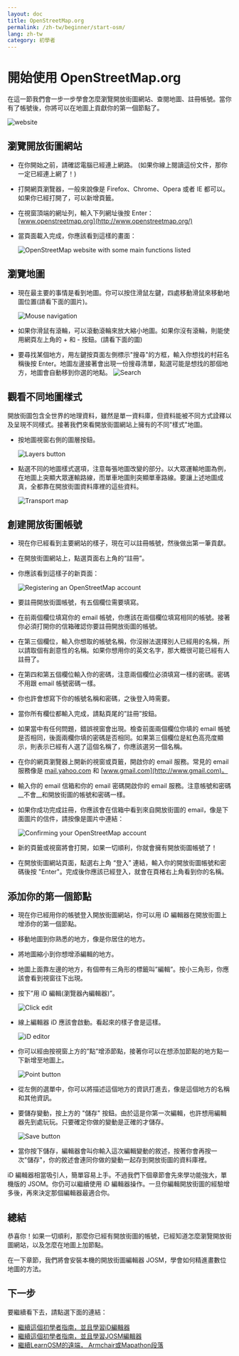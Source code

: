 ```yaml
---
layout: doc
title: OpenStreetMap.org
permalink: /zh-tw/beginner/start-osm/
lang: zh-tw
category: 初學者
---
```


開始使用 OpenStreetMap.org
====================================

在這一節我們會一步一步學會怎麼瀏覽開放街圖網站、查閱地圖、註冊帳號。當你有了帳號後，你將可以在地圖上貢獻你的第一個節點了。

![website][]

瀏覽開放街圖網站
-------------------------------

-   在你開始之前，請確認電腦已經連上網路。
    (如果你線上閱讀這份文件，那你一定已經連上網了！)
-   打開網頁瀏覽器，一般來說像是 Firefox、Chrome、Opera 或者 IE 都可以。如果你已經打開了，可以新增頁籤。
-   在視窗頂端的網址列，輸入下列網址後按 Enter：
    [www.openstreetmap.org](http://www.openstreetmap.org/)
-   當頁面載入完成，你應該看到這樣的畫面：

    ![OpenStreetMap website with some main functions listed][]

瀏覽地圖
----------------

-   現在最主要的事情是看到地圖。你可以按住滑鼠左鍵，四處移動滑鼠來移動地圖位置(請看下面的圖片)。

    ![Mouse navigation][]

-   如果你滑鼠有滾輪，可以滾動滾輪來放大縮小地圖。如果你沒有滾輪，則能使用網頁左上角的 + 和 - 按鈕。(請看下面的圖)
-   要尋找某個地方，用左鍵按頁面左側標示"搜尋"的方框，輸入你想找的村莊名稱後按 Enter。地圖左邊接著會出現一份搜尋清單，點選可能是想找的那個地方，地圖會自動移到你選的地點。
    ![Search][]
   

觀看不同地圖樣式
------------------------
開放街圖包含全世界的地理資料，雖然是單一資料庫，但資料能被不同方式詮釋以及呈現不同樣式。接著我們來看開放街圖網站上擁有的不同"樣式"地圖。

-   按地圖視窗右側的圖層按鈕。

    ![Layers button][]

-   點選不同的地圖樣式選項，注意每張地圖改變的部分。以大眾運輸地圖為例，在地圖上突顯大眾運輸路線，而單車地圖則突顯單車路線。要讓上述地圖成真，全都靠在開放街圖資料庫裡的這些資料。

    ![Transport map][]

創建開放街圖帳號
-------------------------------

-   現在你已經看到主要網站的樣子，現在可以註冊帳號，然後做出第一筆貢獻。
-   在開放街圖網站上，點選頁面右上角的“註冊”。
-   你應該看到這樣子的新頁面：

    ![Registering an OpenStreetMap account][]

-   要註冊開放街圖帳號，有五個欄位需要填寫。
-   在前兩個欄位填寫你的 email 帳號，你應該在兩個欄位填寫相同的帳號。接著你必須打開你的信箱確認你要註冊開放街圖的帳號。
-   在第三個欄位，輸入你想取的帳號名稱，你沒辦法選擇別人已經用的名稱，所以請取個有創意性的名稱。如果你想用你的英文名字，那大概很可能已經有人註冊了。
-   在第四和第五個欄位輸入你的密碼，注意兩個欄位必須填寫一樣的密碼。密碼不用跟 email 帳號密碼一樣。
-   你也許會想寫下你的帳號名稱和密碼，之後登入時需要。
-   當你所有欄位都輸入完成，請點頁尾的”註冊”按鈕。
-   如果當中有任何問題，錯誤視窗會出現。檢查前面兩個欄位你填的 email 帳號是否相同，後面兩欄你填的密碼是否相同。如果第三個欄位是紅色高亮度顯示，則表示已經有人選了這個名稱了，你應該選另一個名稱。
-   在你的網頁瀏覽器上開新的視窗或頁籤，開啟你的 email 服務。常見的 email 服務像是 [mail.yahoo.com](http://mail.yahoo.com)
    和 [www.gmail.com](http://www.gmail.com)。
-   輸入你的 email 信箱和你的 email 密碼開啟你的 email 服務。注意帳號和密碼__不會__和開放街圖的帳號和密碼一樣。
-   如果你成功完成註冊，你應該會在信箱中看到來自開放街圖的 email，像是下面圖片的信件，請按像是圖片中連結：

    ![Confirming your OpenStreetMap account][]

-   新的頁籤或視窗將會打開，如果一切順利，你就會擁有開放街圖帳號了！
-   在開放街圖網站頁面，點選右上角 “登入” 連結，輸入你的開放街圖帳號和密碼後按 "Enter"。完成後你應該已經登入，就會在頁楮右上角看到你的名稱。

添加你的第一個節點
------------------------

-   現在你已經用你的帳號登入開放街圖網站，你可以用 iD 編輯器在開放街圖上增添你的第一個節點。
-   移動地圖到你熟悉的地方，像是你居住的地方。
-   將地圖縮小到你想增添編輯的地方。
-   地圖上面靠左邊的地方，有個帶有三角形的標籤叫”編輯”。按小三角形，你應該會看到視窗往下出現。
-   按下”用 iD 編輯(瀏覽器內編輯器)”。

    ![Click edit][]

-   線上編輯器 iD 應該會啟動。看起來的樣子會是這樣。

    ![iD editor][]

-   你可以經由按視窗上方的”點”增添節點，接著你可以在想添加節點的地方點一下新增至地圖上。

    ![Point button][]    

-   從左側的選單中，你可以將描述這個地方的資訊打進去，像是這個地方的名稱和其他資訊。
-   要儲存變動，按上方的 "儲存" 按鈕。由於這是你第一次編輯，也許想用編輯器先到處玩玩。只要確定你做的變動是正確的才儲存。

    ![Save button][]    

-   當你按下儲存，編輯器會叫你輸入這次編輯變動的敘述，按著你會再按一次"儲存"，你的敘述會連同你做的變動一起存到開放街圖的資料庫裡。

iD 編輯器相當吸引人，簡單容易上手。不過我們下個章節會先來學功能強大，單機版的 JSOM。你仍可以繼續使用 iD 編輯器操作。一旦你編輯開放街圖的經驗增多後，再來決定那個編輯器最適合你。

總結
-------

恭喜你！如果一切順利，那麼你已經有開放街圖的帳號，已經知道怎麼瀏覽開放街圖網站，以及怎麼在地圖上加節點。

在一下章節，我們將會安裝本機的開放街圖編輯器 JOSM，學會如何精進畫數位地圖的方法。

下一步
--------------

要繼續看下去，請點選下面的連結：

*  [繼續這個初學者指南，並且學習iD編輯器](/en/editing/id-editor/)   
*  [繼續這個初學者指南，並且學習JOSM編輯器](/zh-tw/beginner/start-josm/)  
*  [繼續LearnOSM的遠端， Armchair或Mapathon段落](/zh-tw/coordination/remote/)  

[website]: /images/zh-tw/beginner/02_start-osm/zh-tw_beg_02_start-osm_image00_website.png
[OpenStreetMap website with some main functions listed]: /images/zh-tw/beginner/02_start-osm/zh-tw_beg_02_start-osm_image01_osm-website-main-functions.png
[Mouse navigation]: /images/zh-tw/beginner/02_start-osm/zh-tw_beg_02_start-osm_image02_mouse-navigation.png
[Search]: /images/zh-tw/beginner/02_start-osm/zh-tw_beg_02_start-osm_image03_search.png
[Layers button]: /images/zh-tw/beginner/02_start-osm/zh-tw_beg_02_start-osm_image04_layers.png
[Transport map]: /images/zh-tw/beginner/02_start-osm/zh-tw_beg_02_start-osm_image05_transport-map.png
[Registering an OpenStreetMap account]: /images/zh-tw/beginner/02_start-osm/zh-tw_beg_02_start-osm_image06_registering-account.png
[Confirming your OpenStreetMap account]: /images/zh-tw/beginner/02_start-osm/zh-tw_beg_02_start-osm_image07_confirming-account.png
[Click edit]: /images/zh-tw/beginner/02_start-osm/zh-tw_beg_02_start-osm_image08_click-edit.png
[iD editor]: /images/zh-tw/beginner/02_start-osm/zh-tw_beg_02_start-osm_image09_id-editor.png
[Point button]: /images/zh-tw/beginner/02_start-osm/zh-tw_beg_02_start-osm_image10_point-button.png
[Save button]: /images/zh-tw/beginner/02_start-osm/zh-tw_beg_02_start-osm_image11_save-button.png
